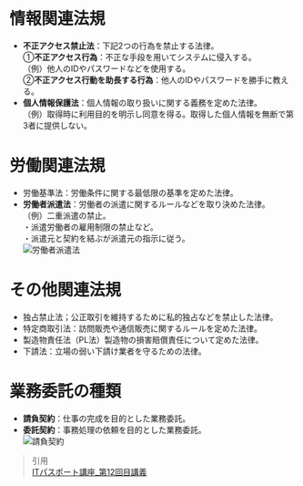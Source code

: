 # 情報関連法規  
* **不正アクセス禁止法**：下記2つの行為を禁止する法律。  
①**不正アクセス行為**：不正な手段を用いてシステムに侵入する。  
（例）他人のIDやパスワードなどを使用する。  
②**不正アクセス行動を助長する行為**：他人のIDやパスワードを勝手に教える。  
* **個人情報保護法**：個人情報の取り扱いに関する義務を定めた法律。  
（例）取得時に利用目的を明示し同意を得る。取得した個人情報を無断で第3者に提供しない。  

# 労働関連法規  
* 労働基準法：労働条件に関する最低限の基準を定めた法律。  
* **労働者派遣法**：労働者の派遣に関するルールなどを取り決めた法律。  
（例）二重派遣の禁止。  
・派遣労働者の雇用制限の禁止など。  
・派遣元と契約を結ぶが派遣元の指示に従う。  
![労働者派遣法](https://gyazo.com/fbe973ae8035f5763d7138cb425364b6)  

# その他関連法規  
* 独占禁止法；公正取引を維持するために私的独占などを禁止した法律。  
* 特定商取引法：訪問販売や通信販売に関するルールを定めた法律。  
* 製造物責任法（PL法）製造物の損害賠償責任について定めた法律。   
* 下請法：立場の弱い下請け業者を守るための法律。  

# 業務委託の種類  
* **請負契約**：仕事の完成を目的とした業務委託。  
* **委託契約**：事務処理の依頼を目的とした業務委託。  
![請負契約](https://gyazo.com/928f9ecec89c60f822c1d2e69a6fe94f)  


> 引用  
[ITパスポート講座_第12回目講義](https://www.youtube.com/watch?v=YhH1-31IhC4&list=PLC9xywNMIf9jgTizhye6GyPjZcuPZ9ou5&index=13) 
